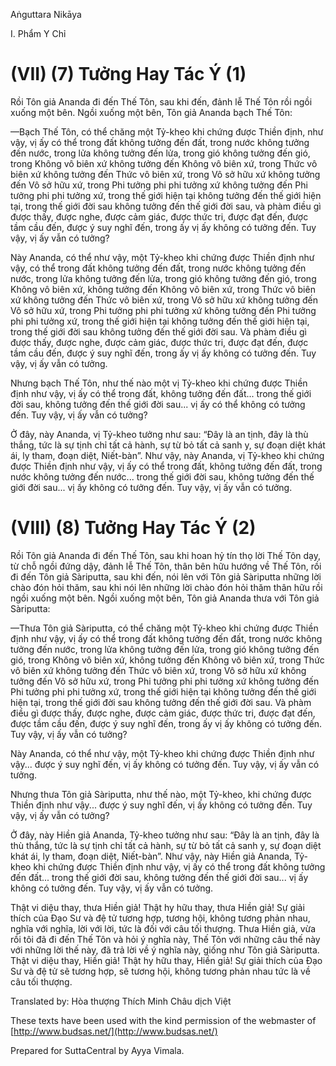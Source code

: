 Aṅguttara Nikāya

I. Phẩm Y Chỉ

# (VII) (7) Tưởng Hay Tác Ý (1)

Rồi Tôn giả Ananda đi đến Thế Tôn, sau khi đến, đảnh lễ Thế Tôn rồi ngồi xuống một bên. Ngồi xuống một bên, Tôn giả Ananda bạch Thế Tôn:

—Bạch Thế Tôn, có thể chăng một Tỷ-kheo khi chứng được Thiền định, như vậy, vị ấy có thể trong đất không tưởng đến đất, trong nước không tưởng đến nước, trong lửa không tưởng đến lửa, trong gió không tưởng đến gió, trong Không vô biên xứ không tưởng đến Không vô biên xứ, trong Thức vô biên xứ không tưởng đến Thức vô biên xứ, trong Vô sở hữu xứ không tưởng đến Vô sở hữu xứ, trong Phi tưởng phi phi tưởng xứ không tưởng đến Phi tưởng phi phi tưởng xứ, trong thế giới hiện tại không tưởng đến thế giới hiện tại, trong thế giới đời sau không tưởng đến thế giới đời sau, và phàm điều gì được thấy, được nghe, được cảm giác, được thức tri, được đạt đến, được tầm cầu đến, được ý suy nghĩ đến, trong ấy vị ấy không có tưởng đến. Tuy vậy, vị ấy vẫn có tưởng?

Này Ananda, có thể như vậy, một Tỷ-kheo khi chứng được Thiền định như vậy, có thể trong đất không tưởng đến đất, trong nước không tưởng đến nước, trong lửa không tưởng đến lửa, trong gió không tưởng đến gió, trong Không vô biên xứ, không tưởng đến Không vô biên xứ, trong Thức vô biên xứ không tưởng đến Thức vô biên xứ, trong Vô sở hữu xứ không tưởng đến Vô sở hữu xứ, trong Phi tưởng phi phi tưởng xứ không tưởng đến Phi tưởng phi phi tưởng xứ, trong thế giới hiện tại không tưởng đến thế giới hiện tại, trong thế giới đời sau không tưởng đến thế giới đời sau. Và phàm điều gì được thấy, được nghe, được cảm giác, được thức tri, được đạt đến, được tầm cầu đến, được ý suy nghĩ đến, trong ấy vị ấy không có tưởng đến. Tuy vậy, vị ấy vẫn có tưởng.

Nhưng bạch Thế Tôn, như thế nào một vị Tỷ-kheo khi chứng được Thiền định như vậy, vị ấy có thể trong đất, không tưởng đến đất... trong thế giới đời sau, không tưởng đến thế giới đời sau... vị ấy có thể không có tưởng đến. Tuy vậy, vị ấy vẫn có tưởng?

Ở đây, này Ananda, vị Tỷ-kheo tưởng như sau: “Ðây là an tịnh, đây là thù thắng, tức là sự tịnh chỉ tất cả hành, sự từ bỏ tất cả sanh y, sự đoạn diệt khát ái, ly tham, đoạn diệt, Niết-bàn”. Như vậy, này Ananda, vị Tỷ-kheo khi chứng được Thiền định như vậy, vị ấy có thể trong đất, không tưởng đến đất, trong nước không tưởng đến nước... trong thế giới đời sau, không tưởng đến thế giới đời sau... vị ấy không có tưởng đến. Tuy vậy, vị ấy vẫn có tưởng.

# (VIII) (8) Tưởng Hay Tác Ý (2)

Rồi Tôn giả Ananda đi đến Thế Tôn, sau khi hoan hỷ tín thọ lời Thế Tôn dạy, từ chỗ ngồi đứng dậy, đảnh lễ Thế Tôn, thân bên hữu hướng về Thế Tôn, rồi đi đến Tôn giả Sàriputta, sau khi đến, nói lên với Tôn giả Sàriputta những lời chào đón hỏi thăm, sau khi nói lên những lời chào đón hỏi thăm thân hữu rồi ngồi xuống một bên. Ngồi xuống một bên, Tôn giả Ananda thưa với Tôn giả Sàriputta:

—Thưa Tôn giả Sàriputta, có thể chăng một Tỷ-kheo khi chứng được Thiền định như vậy, vị ấy có thể trong đất không tưởng đến đất, trong nước không tưởng đến nước, trong lửa không tưởng đến lửa, trong gió không tưởng đến gió, trong Không vô biên xứ, không tưởng đến Không vô biên xứ, trong Thức vô biên xứ không tưởng đến Thức vô biên xứ, trong Vô sở hữu xứ không tưởng đến Vô sở hữu xứ, trong Phi tưởng phi phi tưởng xứ không tưởng đến Phi tưởng phi phi tưởng xứ, trong thế giới hiện tại không tưởng đến thế giới hiện tại, trong thế giới đời sau không tưởng đến thế giới đời sau. Và phàm điều gì được thấy, được nghe, được cảm giác, được thức tri, được đạt đến, được tầm cầu đến, được ý suy nghĩ đến, trong ấy vị ấy không có tưởng đến. Tuy vậy, vị ấy vẫn có tưởng?

Này Ananda, có thể như vậy, một Tỷ-kheo khi chứng được Thiền định như vậy... được ý suy nghĩ đến, vị ấy không có tưởng đến. Tuy vậy, vị ấy vẫn có tưởng.

Nhưng thưa Tôn giả Sàriputta, như thế nào, một Tỷ-kheo, khi chứng được Thiền định như vậy... được ý suy nghĩ đến, vị ấy không có tưởng đến. Tuy vậy, vị ấy vẫn có tưởng?

Ở đây, này Hiền giả Ananda, Tỷ-kheo tưởng như sau: “Ðây là an tịnh, đây là thù thắng, tức là sự tịnh chỉ tất cả hành, sự từ bỏ tất cả sanh y, sự đoạn diệt khát ái, ly tham, đoạn diệt, Niết-bàn”. Như vậy, này Hiền giả Ananda, Tỷ-kheo khi chứng được Thiền định như vậy, vị ấy có thể trong đất không tưởng đến đất... trong thế giới đời sau, không tưởng đến thế giới đời sau... vị ấy không có tưởng đến. Tuy vậy, vị ấy vẫn có tưởng.

Thật vi diệu thay, thưa Hiền giả! Thật hy hữu thay, thưa Hiền giả! Sự giải thích của Ðạo Sư và đệ tử tương hợp, tương hội, không tương phản nhau, nghĩa với nghĩa, lời với lời, tức là đối với câu tối thượng. Thưa Hiền giả, vừa rồi tôi đã đi đến Thế Tôn và hỏi ý nghĩa này, Thế Tôn với những câu thế này với những lời thế này, đã trả lời về ý nghĩa này, giống như Tôn giả Sàriputta. Thật vi diệu thay, Hiền giả! Thật hy hữu thay, Hiền giả! Sự giải thích của Ðạo Sư và đệ tử sẽ tương hợp, sẽ tương hội, không tương phản nhau tức là về câu tối thượng.

Translated by: Hòa thượng Thích Minh Châu dịch Việt

These texts have been used with the kind permission of the webmaster of [http://www.budsas.net/](http://www.budsas.net/)

Prepared for SuttaCentral by Ayya Vimala.